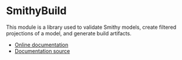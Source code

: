 # SmithyBuild

This module is a library used to validate Smithy models, create filtered
projections of a model, and generate build artifacts.


- [Online documentation](https://awslabs.github.io/smithy/guides/building-models/build-config.html)
- [Documentation source](https://github.com/awslabs/smithy/blob/main/docs/source/guides/building-models/build-config.rst)
